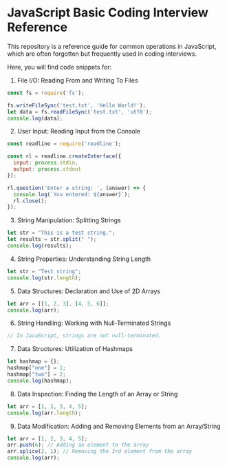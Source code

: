 # JavaScript Basic Coding Interview Reference

This repository is a reference guide for common operations in JavaScript, which are often forgotten but frequently used in coding interviews.

Here, you will find code snippets for:

1. File I/O: Reading From and Writing To Files

```JavaScript
const fs = require('fs');

fs.writeFileSync('test.txt', 'Hello World!');
let data = fs.readFileSync('test.txt', 'utf8');
console.log(data);
```
2. User Input: Reading Input from the Console

```JavaScript
const readline = require('readline');

const rl = readline.createInterface({
  input: process.stdin,
  output: process.stdout
});

rl.question('Enter a string: ', (answer) => {
  console.log(`You entered: ${answer}`);
  rl.close();
});
```

3. String Manipulation: Splitting Strings

```JavaScript
let str = "This is a test string.";
let results = str.split(" ");
console.log(results);
```

4. String Properties: Understanding String Length

```JavaScript
let str = "Test string";
console.log(str.length);
```

5. Data Structures: Declaration and Use of 2D Arrays

```JavaScript
let arr = [[1, 2, 3], [4, 5, 6]];
console.log(arr);
```

6. String Handling: Working with Null-Terminated Strings

```JavaScript
// In JavaScript, strings are not null-terminated.
```

7. Data Structures: Utilization of Hashmaps

```JavaScript
let hashmap = {};
hashmap["one"] = 1;
hashmap["two"] = 2;
console.log(hashmap);
```

8. Data Inspection: Finding the Length of an Array or String

```JavaScript
let arr = [1, 2, 3, 4, 5];
console.log(arr.length);
```

9. Data Modification: Adding and Removing Elements from an Array/String

```JavaScript
let arr = [1, 2, 3, 4, 5];
arr.push(6); // Adding an element to the array
arr.splice(2, 1); // Removing the 3rd element from the array
console.log(arr);
```
